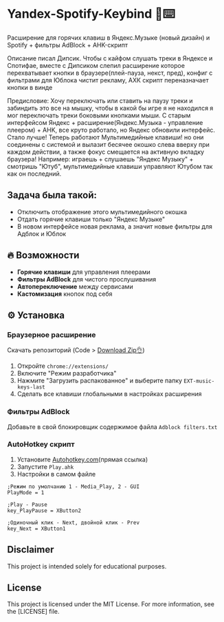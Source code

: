 # Yandex-Spotify-Keybind 🎵⌨️

Расширение для горячих клавиш в Яндекс.Музыке (новый дизайн) и Spotify + фильтры AdBlock + AHK-скрипт

Описание писал Дипсик. Чтобы с кайфом слушать треки в Яндексе и Спотифае, вместе с Дипсиком слепил расширение которое перехватывает кнопки в браузере(плей-пауза, некст, пред), конфиг с фильтрами для Юблока чистит рекламу, АХК скрипт переназначает кнопки в винде

Предисловие: Хочу переключать или ставить на паузу треки и забиндить это все на мышку, чтобы в какой бы игре я не находился я мог переключать треки боковыми кнопками мыши. С старым интерфейсом Яндекс + расширение(Яндекс.Музыка - управление плеером) + AHK, все круто работало, но Яндекс обновили интерфейс. Стало лучше! Теперь работают Мультимедийные клавиши! но они соединены с системой и вылазит бесячее окошко слева вверху при каждом действии, а также фокус смещается на активную вкладку браузера! Например: играешь + слушаешь "Яндекс Музыку" + смотришь "Ютуб", мультимедийные клавиши управляют Ютубом так как он последний.

## Задача была такой: 
- Отключить отображение этого мультимедийного окошка
- Отдать горячие клавиши только "Яндекс Музыке"
- В новом интерфейсе новая реклама, а значит новые фильтры для Адблок и Юблок

## 🔥 Возможности
- **Горячие клавиши** для управления плеерами
- **Фильтры AdBlock** для чистого прослушивания
- **Автопереключение** между сервисами
- **Кастомизация** кнопок под себя

## ⚙️ Установка

### Браузерное расширение

Скачать репозиторий (Code > [Download Zip👌](https://github.com/Kramar1337/Yandex-Spotify-Keybind/archive/main.zip))
1. Откройте `chrome://extensions/`
2. Включите "Режим разработчика"
3. Нажмите "Загрузить распакованное" и выберите папку `EXT-music-keys-last`
4. Сделать все клавиши глобальными в настройках расширения

### Фильтры AdBlock
Добавьте в свой блокировщик содержимое файла `Adblock filters.txt`

### AutoHotkey скрипт
1. Установите [Autohotkey.com](https://www.autohotkey.com/download/ahk-install.exe)(прямая ссылка)
2. Запустите `Play.ahk`
3. Настройки в самом файле

```
;Режим по умолчанию 1 - Media_Play, 2 - GUI
PlayMode = 1

;Play - Pause
key_PlayPause = XButton2

;Одиночный клик - Next, двойной клик - Prev
key_Next = XButton1
```

## Disclaimer 
This project is intended solely for educational purposes. 

## License

This project is licensed under the MIT License. For more information, see the [LICENSE] file.
